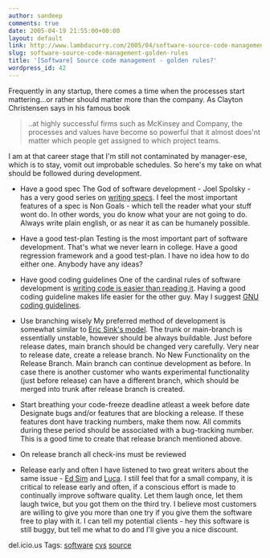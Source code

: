 ```yaml
---
author: sandeep
comments: true
date: 2005-04-19 21:55:00+00:00
layout: default
link: http://www.lambdacurry.com/2005/04/software-source-code-management-golden-rules/
slug: software-source-code-management-golden-rules
title: '[Software] Source code management - golden rules?'
wordpress_id: 42
---
```


Frequently in any startup, there comes a time when the processes start mattering...or rather should matter more than the company. As Clayton Christensen says in his famous book


<blockquote>..at highly successful firms such as McKinsey and Company, the processes and values have become so powerful that it almost does'nt matter which people get assigned to which project teams.</blockquote>



I am at that career stage that I'm still not contaminated by manager-ese, which is to stay, vomit out improbable schedules. So here's my take on what should be followed during development.





  * Have a good spec
The God of software development - Joel Spolsky - has a very good series on [writing specs](http://www.joelonsoftware.com/articles/fog0000000035.html). I feel the most important features of a spec is Non Goals - which tell the reader what your stuff wont do. In other words, you do know what your are not going to do. 
Always write plain english, or as near it as can be humanely possible.

  * Have a good test-plan
Testing is the most important part of software development. That's what we never learn in college. Have a good regression framework and a good test-plan.
I have no idea how to do either one. Anybody have any ideas?

  * Have good coding guidelines
One of the cardinal rules of software development is [writing code is easier than reading it](http://www.joelonsoftware.com/articles/fog0000000069.html). Having a good coding guideline makes life easier for the other guy. May I suggest [GNU coding guidelines](http://www.joelonsoftware.com/articles/fog0000000069.html).

  * Use branching wisely
My preferred method of development is somewhat similar to [Eric Sink's model](http://software.ericsink.com/scm/scm_branches.html). The trunk or main-branch is essentially unstable, however should be always buildable. Just before release dates, main branch should be changed very carefully. Very near to release date, create a release branch. No New Functionality on the Release Branch. Main branch can continue development as before. In case there is another customer who wants experimental functionality (just before release) can have a different branch, which should be merged into trunk after release branch is created.

  * Start breathing your code-freeze deadline atleast a week before date
Designate bugs and/or features that are blocking a release. If these features dont have tracking numbers, make them now. All commits during these period should be associated with a bug-tracking number. This is a good time to create that release branch mentioned above.

  * On release branch all check-ins must be reviewed



  * Release early and often
I have listened to two great writers about the same issue - [Ed Sim](http://www.beyondvc.com/2005/01/enterprise_smb_.html) and [Luca](http://luca9200.typepad.com/blog/2005/03/release_early_a.html). I still feel that for a small company, it is critical to release early and often, if a conscious effort is made to continually improve software quality. Let them laugh once, let them laugh twice, but you got them on the third try. I believe most customers are willing to give you more than one try if you give them the software free to play with it. I can tell my potential clients - hey this software is still buggy, but tell me what to do and I'll give you a nice discount.




del.icio.us Tags: [software](http://del.icio.us/sss8ue/software) [cvs](http://del.icio.us/sss8ue/cvs) [source](http://del.icio.us/sss8ue/source) [](http://del.icio.us/sss8ue/)

